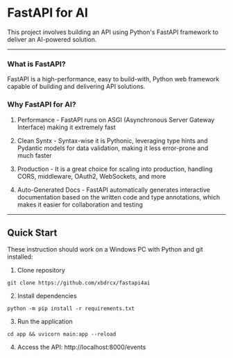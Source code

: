 # FastAPI for AI

This project involves building an API using Python's FastAPI framework to deliver an AI-powered solution.

---

### What is FastAPI? 

FastAPI is a high-performance, easy to build-with, Python web framework capable of building and delivering API solutions.

### Why FastAPI for AI?

1. Performance - FastAPI runs on ASGI (Asynchronous Server Gateway Interface) making it extremely fast

2. Clean Syntx - Syntax-wise it is Pythonic, leveraging type hints and Pydantic models for data validation, making it less error-prone and much faster

3. Production - It is a great choice for scaling into production, handling CORS, middleware, OAuth2, WebSockets, and more

4. Auto-Generated Docs - FastAPI automatically generates interactive documentation based on the written code and type annotations, which makes it easier for collaboration and testing

---

## Quick Start

These instruction should work on a Windows PC with Python and git installed:

1. Clone repository
```
git clone https://github.com/xbdrcx/fastapi4ai
```

2. Install dependencies
```
python -m pip install -r requirements.txt
```

3. Run the application
```
cd app && uvicorn main:app --reload
```

4. Access the API: http://localhost:8000/events



